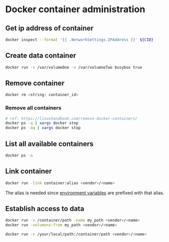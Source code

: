 # Docker container administration

## Get ip address of container

```bash
docker inspect --format '{{ .NetworkSettings.IPAddress }}' ${CID}
```

## Create data container

```bash
docker run -v /var/volumeOne -v /var/volumneTwo busybox true
```

## Remove container

```bash
docker rm <string: container_id>
```

### Remove all containers

```bash
# ref: https://linuxhandbook.com/remove-docker-containers/
docker ps -q | xargs docker stop
docker ps -aq | xargs docker stop
```

## List all available containers

```bash
docker ps -a
```

## Link container

```bash
docker run -link container:alias <vendor>/<name>
```

The alias is needed since [environment variables](http://docs.docker.io/en/latest/use/working_with_links_names/) are prefixed with that alias.

## Establish access to data

```bash
docker run -v /container/path -name my_path <vendor>/<name>
docker run -volumens-from my_path <vendor>/<name>

docker run -v /your/local/path:/container/path <vendor>/<name>
```


